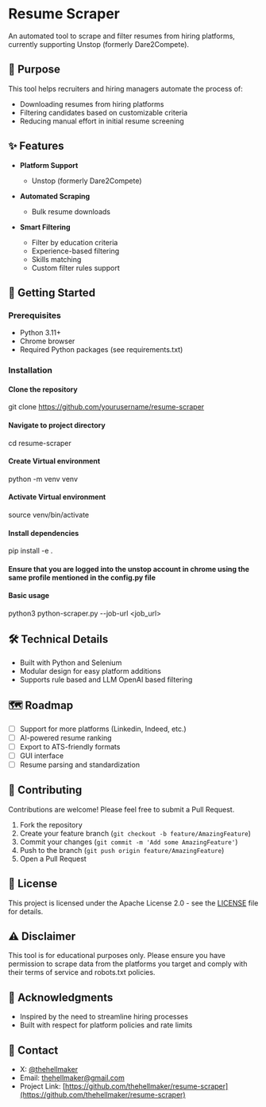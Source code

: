 # Resume Scraper

An automated tool to scrape and filter resumes from hiring platforms, currently supporting Unstop (formerly Dare2Compete).

## 🎯 Purpose

This tool helps recruiters and hiring managers automate the process of:
- Downloading resumes from hiring platforms
- Filtering candidates based on customizable criteria
- Reducing manual effort in initial resume screening

## ✨ Features

- **Platform Support**
  - Unstop (formerly Dare2Compete)

- **Automated Scraping**
  - Bulk resume downloads

- **Smart Filtering**
  - Filter by education criteria
  - Experience-based filtering
  - Skills matching
  - Custom filter rules support

## 🚀 Getting Started

### Prerequisites

- Python 3.11+
- Chrome browser
- Required Python packages (see requirements.txt)

### Installation
#### Clone the repository
git clone https://github.com/yourusername/resume-scraper
#### Navigate to project directory
cd resume-scraper
#### Create Virtual environment
python -m venv venv
#### Activate Virtual environment
source venv/bin/activate
#### Install dependencies
pip install -e .
#### Ensure that you are logged into the unstop account in chrome using the same profile mentioned in the config.py file
#### Basic usage
python3 python-scraper.py --job-url <job_url>

## 🛠️ Technical Details

- Built with Python and Selenium
- Modular design for easy platform additions
- Supports rule based and LLM OpenAI based filtering

## 🗺️ Roadmap

- [ ] Support for more platforms (Linkedin, Indeed, etc.)
- [ ] AI-powered resume ranking
- [ ] Export to ATS-friendly formats
- [ ] GUI interface
- [ ] Resume parsing and standardization

## 🤝 Contributing

Contributions are welcome! Please feel free to submit a Pull Request.

1. Fork the repository
2. Create your feature branch (`git checkout -b feature/AmazingFeature`)
3. Commit your changes (`git commit -m 'Add some AmazingFeature'`)
4. Push to the branch (`git push origin feature/AmazingFeature`)
5. Open a Pull Request

## 📝 License

This project is licensed under the Apache License 2.0 - see the [LICENSE](LICENSE) file for details.

## ⚠️ Disclaimer

This tool is for educational purposes only. Please ensure you have permission to scrape data from the platforms you target and comply with their terms of service and robots.txt policies.

## 🙏 Acknowledgments
- Inspired by the need to streamline hiring processes
- Built with respect for platform policies and rate limits

## 📧 Contact

- X: [@thehellmaker](https://x.com/thehellmaker)
- Email: [thehellmaker@gmail.com](mailto:thehellmaker@gmail.com)
- Project Link: [https://github.com/thehellmaker/resume-scraper](https://github.com/thehellmaker/resume-scraper)
